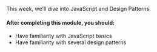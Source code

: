 This week, we'll dive into JavaScript and Design Patterns.

#### After completing this module, you should:

* Have familiarity with JavaScript basics
* Have familiarity with several design patterns
